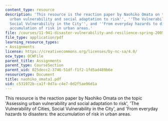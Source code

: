 ```yaml
---
content_type: resource
description: 'This resource is the reaction paper by Naohiko Omata on the topic ''Assessing
  urban vulnerability and social adaptation to risk'', ''The Vulnerability of Cities,
  Social Vulnerability in the City'', and ''From everyday hazards to disasters: the
  accumulation of risk in urban areas.'
file: /courses/11-941-disaster-vulnerability-and-resilience-spring-2005/c531972bca1f0d7ac4e70d2f5ae96d1a_naohiko_omata1.pdf
file_type: application/pdf
learning_resource_types:
- Assignments
license: https://creativecommons.org/licenses/by-nc-sa/4.0/
ocw_type: OCWFile
parent_title: Assignments
parent_type: CourseSection
parent_uid: 025decc2-3746-51df-f1f2-1fd5ad489b6e
resourcetype: Document
title: naohiko_omata1.pdf
uid: c531972b-ca1f-0d7a-c4e7-0d2f5ae96d1a
---
```

This resource is the reaction paper by Naohiko Omata on the topic 'Assessing urban vulnerability and social adaptation to risk', 'The Vulnerability of Cities, Social Vulnerability in the City', and 'From everyday hazards to disasters: the accumulation of risk in urban areas.